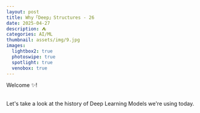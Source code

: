 ```yaml
---
layout: post
title: Why「Deep」Structures - 26
date: 2025-04-27
description: ⛺️
categories: AI/ML
thumbnail: assets/img/9.jpg
images:
  lightbox2: true
  photoswipe: true
  spotlight: true
  venobox: true
---
```


Welcome ✨!<br><br>

Let's take a look at the history of Deep Learning Models we're using today.<br><br>



